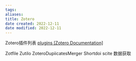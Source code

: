 ```yaml
---
tags: 
aliases: 
title: Zotero
date created: 2022-12-11
date modified: 2022-12-11
---
```


Zotero插件列表
[plugins [Zotero Documentation]](https://www.zotero.org/support/plugins)

Zotfile
Zutilo
ZoteroDupiicatesMerger
Shortdoi
scite 数据获取